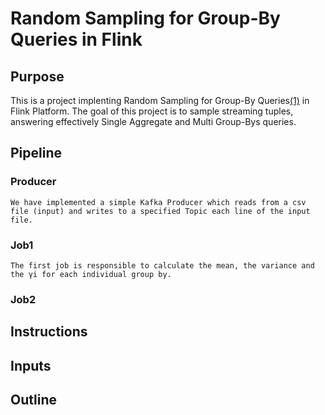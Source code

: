 # Random Sampling for Group-By Queries in Flink
 
## Purpose
This is a project implenting Random Sampling for Group-By Queries[(1)](https://arxiv.org/pdf/1909.02629.pdf) in Flink Platform.
The goal of this project is to sample streaming tuples, answering effectively Single Aggregate and Multi Group-Bys queries.


## Pipeline

### Producer
	We have implemented a simple Kafka Producer which reads from a csv file (input) and writes to a specified Topic each line of the input file.
### Job1
	The first job is responsible to calculate the mean, the variance and the γi for each individual group by.
### Job2

## Instructions 
## Inputs

## Outline

